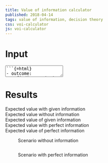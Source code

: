 ```yaml
---
title: Value of information calculator
published: 2018-04-14
tags: value of information, decision theory
css: voi-calculator
js: voi-calculator
---
```


# Input

<form id="voi">
<textarea class="voi-tree" id="voi-text">
```{=html}
- outcome:
    finding: coin is double heads
    choices:
    - choice: bet heads
      results:
      - outcome: {label: heads, value: 1}
        prob: 1
      - outcome: {label: tails, value: 0}
        prob: 0
    - choice: bet tails
      results:
      - outcome: {label: heads, value: 0}
        prob: 1
      - outcome: {label: tails, value: 1}
        prob: 0
  prob: 0.5
- outcome:
    finding: coin is double tails
    choices:
    - choice: bet heads
      results:
      - outcome: {label: heads, value: 1}
        prob: 0
      - outcome: {label: tails, value: 0}
        prob: 1
    - choice: bet tails
      results:
      - outcome: {label: heads, value: 0}
        prob: 0
      - outcome: {label: tails, value: 1}
        prob: 1
  prob: 0.5
```
</textarea>
</form>

# Results

<output form="voi" for="voi-text">
<div id="voi-error"></div>
<div id="result-numbers">
<span class="label">Expected value with given information</span><span id="expected-value"></span><br/>
<span class="label">Expected value without information</span><span id="forgotten-expected-value"></span><br/>
<span class="label">Expected value of given information</span><span id="voi-result"></span><br/>
<span class="label">Expected value with perfect information</span><span id="perfected-expected-value"></span><br/>
<span class="label">Expected value of perfect information</span><span id="voi-perfect"></span><br/>
</div>
<figure><figcaption>Scenario without information</figcaption><pre class="voi-tree" id="forgotten"></pre></figure>
<figure><figcaption>Scenario with perfect information</figcaption><pre class="voi-tree" id="perfected"></pre></figure>
</textarea>
</output>
